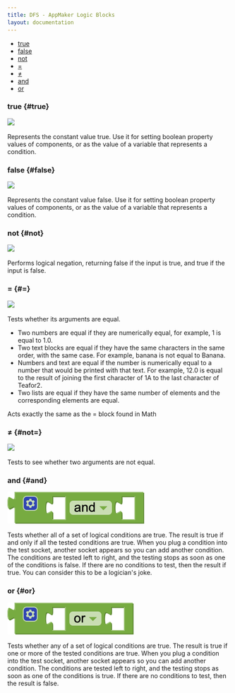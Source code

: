```yaml
---
title: DFS - AppMaker Logic Blocks
layout: documentation
---
```


* [true](#true)
* [false](#false)
* [not](#not)
* [=](#=)
* [≠](#not=)
* [and](#and)
* [or](#or)

### true   {#true}

![](images/logic/true.png)

Represents the constant value true. Use it for setting boolean property values of components, or as the value of a variable that represents a condition.

### false   {#false}

![](images/logic/false.png)

Represents the constant value false. Use it for setting boolean property values of components, or as the value of a variable that represents a condition.

### not   {#not}

![](images/logic/not.png)

Performs logical negation, returning false if the input is true, and true if the input is false.

### =   {#=}

![](images/logic/equals.png)

Tests whether its arguments are equal.

* Two numbers are equal if they are numerically equal, for example, 1 is equal to 1.0.
* Two text blocks are equal if they have the same characters in the same order, with the same case. For example, banana is not equal to Banana.
* Numbers and text are equal if the number is numerically equal to a number that would be printed with that text. For example, 12.0 is equal to the result of joining the first character of 1A to the last character of Teafor2.
* Two lists are equal if they have the same number of elements and the corresponding elements are equal.

Acts exactly the same as the = block found in Math

### ≠   {#not=}

![](images/logic/notequals.png)

Tests to see whether two arguments are not equal.

### and   {#and}

![](images/logic/and.png)

Tests whether all of a set of logical conditions are true. The result is true if and only if all the tested conditions are true. When you plug a condition into the test socket, another socket appears so you can add another condition. The conditions are tested left to right, and the testing stops as soon as one of the conditions is false. If there are no conditions to test, then the result if true. You can consider this to be a logician's joke.

### or   {#or}

![](images/logic/or.png)

Tests whether any of a set of logical conditions are true. The result is true if one or more of the tested conditions are true. When you plug a condition into the test socket, another socket appears so you can add another condition. The conditions are tested left to right, and the testing stops as soon as one of the conditions is true. If there are no conditions to test, then the result is false.
